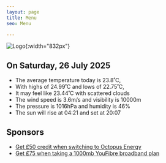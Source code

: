 ```yaml
---
layout: page
title: Menu
seo: Menu

---
```


![Logo](/images/logo.jpg){:width="832px"}

<!-- weather_marker starts -->
## On Saturday, 26 July 2025

- The average temperature today is 23.8˚C,
- With highs of 24.99˚C and lows of 22.75˚C,
- It may feel like 23.44˚C with scattered clouds
- The wind speed is 3.6m/s and visibility is 10000m
- The pressure is 1016hPa and humidity is 46%
- The sun will rise at 04:21 and set at 20:07

<!-- weather_marker ends -->

## Sponsors

- [Get £50 credit when switching to Octopus Energy](https://bit.ly/3oD1nnS)
- [Get £75 when taking a 1000mb YouFibre broadband plan](https://aklam.io/91zWhU?)
